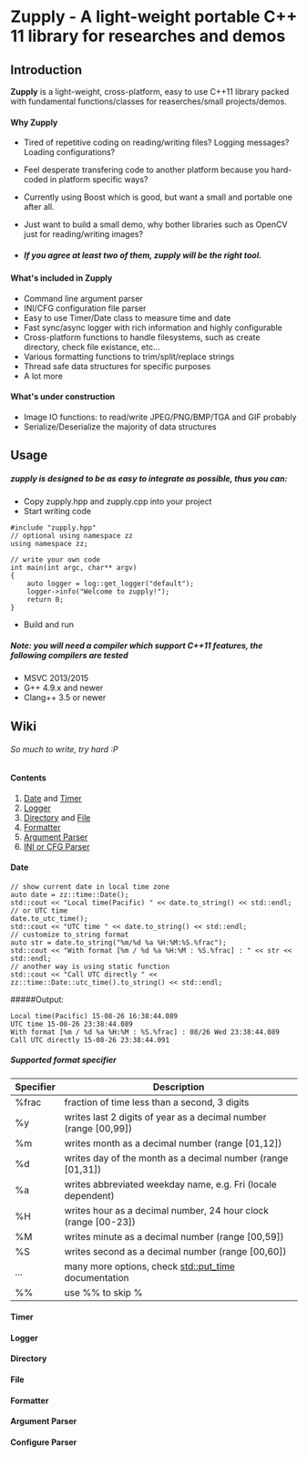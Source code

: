 # Zupply - A light-weight portable C++ 11 library for researches and demos

## Introduction
**Zupply** is a light-weight, cross-platform, easy to use C++11 library packed with fundamental functions/classes 
for reaserches/small projects/demos.

#### Why Zupply
- Tired of repetitive coding on reading/writing files? Logging messages? Loading configurations?
- Feel desperate transfering code to another platform because you hard-coded in platform specific ways?
- Currently using Boost which is good, but want a small and portable one after all.
- Just want to build a small demo, why bother libraries such as OpenCV just for reading/writing images?

- ##### If you agree at least two of them, zupply will be the right tool.

#### What's included in Zupply
- Command line argument parser
- INI/CFG configuration file parser
- Easy to use Timer/Date class to measure time and date
- Fast sync/async logger with rich information and highly configurable
- Cross-platform functions to handle filesystems, such as create directory, check file existance, etc...
- Various formatting functions to trim/split/replace strings
- Thread safe data structures for specific purposes
- A lot more

#### What's under construction
- Image IO functions: to read/write JPEG/PNG/BMP/TGA and GIF probably
- Serialize/Deserialize the majority of data structures

## Usage
##### zupply is designed to be as easy to integrate as possible, thus you can:
- Copy zupply.hpp and zupply.cpp into your project
- Start writing code
```
#include "zupply.hpp"
// optional using namespace zz
using namespace zz;

// write your own code
int main(int argc, char** argv)
{
    auto logger = log::get_logger("default");
    logger->info("Welcome to zupply!");
    return 0;
}
```
- Build and run

##### Note: you will need a compiler which support C++11 features, the following compilers are tested
- MSVC 2013/2015
- G++ 4.9.x and newer
- Clang++ 3.5 or newer

## Wiki
###### So much to write, try hard :P
#### Contents
1. [Date](#Date) and [Timer](#Timer)
2. [Logger](#Logger)
3. [Directory](#Directory) and [File](#File)
4. [Formatter](#Formatter)
5. [Argument Parser](#Argument-Parser)
6. [INI or CFG Parser](#Configure-Parser)

#### Date
```
// show current date in local time zone
auto date = zz::time::Date();
std::cout << "Local time(Pacific) " << date.to_string() << std::endl;
// or UTC time
date.to_utc_time();
std::cout << "UTC time " << date.to_string() << std::endl;
// customize to_string format
auto str = date.to_string("%m/%d %a %H:%M:%S.%frac");
std::cout << "With format [%m / %d %a %H:%M : %S.%frac] : " << str << std::endl;
// another way is using static function
std::cout << "Call UTC directly " << zz::time::Date::utc_time().to_string() << std::endl;
```
#####Output:
```
Local time(Pacific) 15-08-26 16:38:44.089
UTC time 15-08-26 23:38:44.089
With format [%m / %d %a %H:%M : %S.%frac] : 08/26 Wed 23:38:44.089
Call UTC directly 15-08-26 23:38:44.091

```
##### Supported format specifier 
|Specifier|       Description      |
|---------|------------------------|
|  %frac  | fraction of time less than a second, 3 digits                   |
|    %y   | writes last 2 digits of year as a decimal number (range [00,99])|
|    %m   | writes month as a decimal number (range [01,12])                |
|    %d   | writes day of the month as a decimal number (range [01,31])     |
|    %a   | writes abbreviated weekday name, e.g. Fri (locale dependent)    |
|    %H   | writes hour as a decimal number, 24 hour clock (range [00-23])  |
|    %M   | writes minute as a decimal number (range [00,59])               |
|    %S   | writes second as a decimal number (range [00,60])               |
|   ...   | many more options, check [std::put_time](#http://en.cppreference.com/w/cpp/io/manip/put_time) documentation|
|   %%    | use %% to skip %                                                |

#### Timer

#### Logger

#### Directory

#### File

#### Formatter

#### Argument Parser

#### Configure Parser
